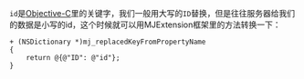 `id`是[Objective-C](http://lib.csdn.net/base/objective-c "Objective-C知识库")里的关键字，我们一般用大写的`ID`替换，但是往往服务器给我们的数据是小写的id，这个时候就可以用MJExtension框架里的方法转换一下：

```text
+ (NSDictionary *)mj_replacedKeyFromPropertyName
{
    return @{@"ID": @"id"};
}
```